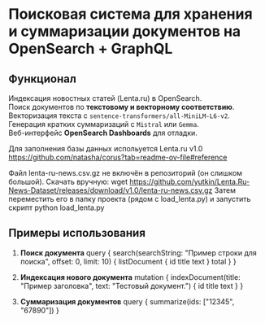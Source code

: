# Поисковая система для хранения и суммаризации документов на OpenSearch + GraphQL  

## **Функционал**
Индексация новостных статей (Lenta.ru) в OpenSearch.  
Поиск документов по **текстовому и векторному соответствию**.  
Векторизация текста с `sentence-transformers/all-MiniLM-L6-v2`.  
Генерация кратких суммаризаций с `Mistral` или `Gemma`.  
Веб-интерфейс **OpenSearch Dashboards** для отладки.

Для заполнения базы данных испольуется Lenta.ru v1.0
https://github.com/natasha/corus?tab=readme-ov-file#reference

Файл lenta-ru-news.csv.gz не включён в репозиторий (он слишком большой).
Скачать вручную: wget https://github.com/yutkin/Lenta.Ru-News-Dataset/releases/download/v1.0/lenta-ru-news.csv.gz
Затем переместить его в папку проекта (рядом с load_lenta.py) и запустить скрипт python load_lenta.py

## **Примеры использования**
1) **Поиск документа**
query {
  search(searchString: "Пример строки для поиска", offset: 0, limit: 10) {
    listDocument {
      id
      title
      text
    }
    total
  }
}

2) **Индексация нового документа**
mutation {
  indexDocument(title: "Пример заголовка", text: "Тестовый документ.") {
    id
    title
    text
  }
}

3) **Суммаризация документов**
query {
  summarize(ids: ["12345", "67890"])
}

